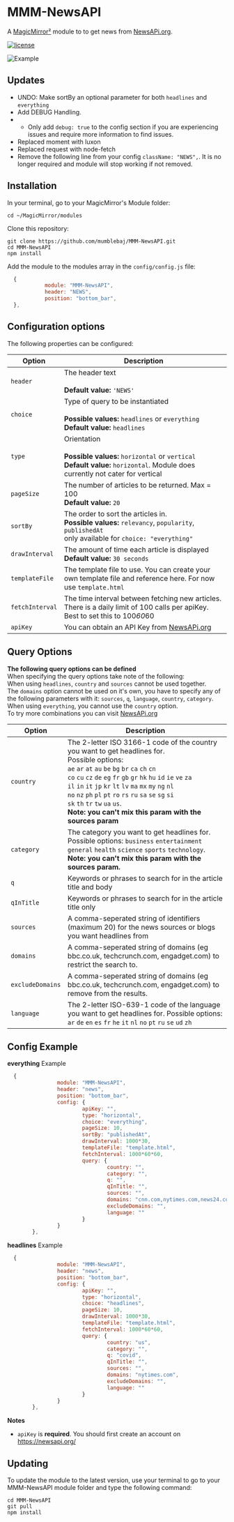 # MMM-NewsAPI


A [MagicMirror²](https://magicmirror.builders) module to to get news from [NewsAPi.org](https://newsapi.org/).

[![license](https://img.shields.io/github/license/mashape/apistatus.svg)](LICENSE)

![Example](screen1.PNG) 

## Updates
- UNDO: Make sortBy an optional parameter for both `headlines` and `everything`
- Add DEBUG Handling.
- - Only add `debug: true` to the config section if you are experiencing issues and require more information to find issues.
- Replaced moment with luxon
- Replaced request with node-fetch
- Remove the following line from your config `className: "NEWS",`. It is no longer required and module will stop working if not removed.

## Installation

In your terminal, go to your MagicMirror's Module folder:
````
cd ~/MagicMirror/modules
````

Clone this repository:
````
git clone https://github.com/mumblebaj/MMM-NewsAPI.git
cd MMM-NewsAPI
npm install
````

Add the module to the modules array in the `config/config.js` file:
````javascript
  {
			module: "MMM-NewsAPI",
			header: "NEWS",
			position: "bottom_bar",
  },
````

## Configuration options

The following properties can be configured:


| Option                       | Description
| ---------------------------- | -----------
| `header`                     | The header text <br><br> **Default value:** `'NEWS'`
| `choice`                     | Type of query to be instantiated <br><br> **Possible values:** `headlines` or `everything` <br> **Default value:** `headlines`
| `type`                       | Orientation <br><br> **Possible values:** `horizontal` or `vertical` <br> **Default value:** `horizontal`. Module does currently not cater for vertical
| `pageSize`                   | The number of articles to be returned. Max = 100 <br> **Default value:** `20`
| `sortBy`                     | The order to sort the articles in. <br> **Possible values:** `relevancy`, `popularity`, `publishedAt` <br> only available for `choice: "everything"`
| `drawInterval`               | The amount of time each article is displayed <br> **Default value:** `30 seconds`
| `templateFile`               | The template file to use. You can create your own template file and reference here. For now use `template.html`
| `fetchInterval`              | The time interval between fetching new articles. There is a daily limit of 100 calls per apiKey. Best to set this to 100*60*60 
| `apiKey`                     | You can obtain an API Key from [NewsAPi.org](https://newsapi.org/)

## Query Options

**The following query options can be defined** <br>
When specifying the query options take note of the following: <br>
When using `headlines`, `country` and `sources` cannot be used together. <br>The `domains` option cannot be used on it's own, you have to specify any of the following parameters with it: `sources`, `q`, `language`, `country`, `category`. <br>When using `everything`, you cannot use the `country` option. <br>To try more combinations you can visit [NewsAPi.org](https://newsapi.org/) 

| Option                       | Description
| ---------------------------- | -----------
| `country`                    | The 2-letter ISO 3166-1 code of the country you want to get headlines for. <br>Possible options: <br> `ae` `ar` `at` `au` `be` `bg` `br` `ca` `ch` `cn` <br> `co` `cu` `cz` `de` `eg` `fr` `gb` `gr` `hk` `hu` `id` `ie` `ve` `za` <br> `il` `in` `it` `jp` `kr` `lt` `lv` `ma` `mx` `my` `ng` `nl` <br> `no` `nz` `ph` `pl` `pt` `ro` `rs` `ru` `sa` `se` `sg` `si` <br> `sk` `th` `tr` `tw` `ua` `us`. <br> **Note: you can't mix this param with the sources param**
| `category`                   | The category you want to get headlines for. <br> Possible options: `business` `entertainment` `general` `health` `science` `sports` `technology`. <br> **Note: you can't mix this param with the sources param.**
| `q`                          | Keywords or phrases to search for in the article title and body
| `qInTitle`                   | Keywords or phrases to search for in the article title only
| `sources`                    | A comma-seperated string of identifiers (maximum 20) for the news sources or blogs you want headlines from 
| `domains`                    | A comma-seperated string of domains (eg bbc.co.uk, techcrunch.com, engadget.com) to restrict the search to.
| `excludeDomains`             | A comma-seperated string of domains (eg bbc.co.uk, techcrunch.com, engadget.com) to remove from the results.
| `language`                   | The 2-letter ISO-639-1 code of the language you want to get headlines for. Possible options: <br> `ar` `de` `en` `es` `fr` `he` `it` `nl` `no` `pt` `ru` `se` `ud` `zh`


## Config Example
**everything** Example
````javascript
  {
                module: "MMM-NewsAPI",
                header: "news",
                position: "bottom_bar",
                config: {
                        apiKey: "",
                        type: "horizontal",
                        choice: "everything",
                        pageSize: 10,
                        sortBy: "publishedAt",
                        drawInterval: 1000*30,
                        templateFile: "template.html",
                        fetchInterval: 1000*60*60,
                        query: {
                                country: "",
                                category: "",
                                q: "",
                                qInTitle: "",
                                sources: "",
                                domains: "cnn.com,nytimes.com,news24.com",
                                excludeDomains: "",
                                language: ""
                        }
                }
        },
````
**headlines** Example
````javascript
  {
                module: "MMM-NewsAPI",
                header: "news",
                position: "bottom_bar",
                config: {
                        apiKey: "",
                        type: "horizontal",
                        choice: "headlines",
                        pageSize: 10,
                        drawInterval: 1000*30,
                        templateFile: "template.html",
                        fetchInterval: 1000*60*60,
                        query: {
                                country: "us",
                                category: "",
                                q: "covid",
                                qInTitle: "",
                                sources: "",
                                domains: "nytimes.com",
                                excludeDomains: "",
                                language: ""
                        }
                }
        },
````

**Notes** 
* `apiKey` is **required**. You should first create an account on https://newsapi.org/ 

## Updating

To update the module to the latest version, use your terminal to go to your MMM-NewsAPI module folder and type the following command:

````
cd MMM-NewsAPI
git pull
npm install
```` 
